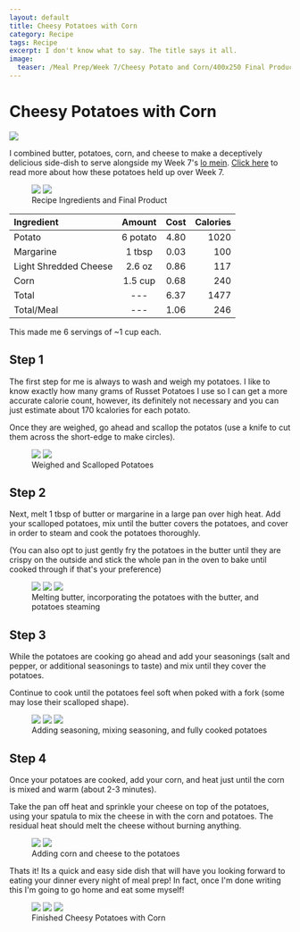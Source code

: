 ```yaml
---
layout: default
title: Cheesy Potatoes with Corn
category: Recipe
tags: Recipe
excerpt: I don't know what to say. The title says it all. 
image:
  teaser: /Meal Prep/Week 7/Cheesy Potato and Corn/400x250 Final Product.jpg
---
```


# Cheesy Potatoes with Corn

<img src="{{ site.url }}/images/Meal Prep/Week 7/Cheesy Potato and Corn/Closeup5.jpg">

I combined butter, potatoes, corn, and cheese to make a deceptively delicious side-dish to serve alongside my Week 7's [lo mein](http://underwriteyourlife.com/recipe/LoMein/). [Click here](http://underwriteyourlife.com/meal%20prep/Week7Evaluation/) to read more about how these potatoes held up over Week 7. 

<figure class="half">
  <img src="{{ site.url }}/images/Meal Prep/Week 7/Cheesy Potato and Corn/0 Ingredients.jpg">
  <img src="{{ site.url }}/images/Meal Prep/Week 7/Cheesy Potato and Corn/0.5 Closeup1.jpg">
	<figcaption> Recipe Ingredients and Final Product </figcaption>
</figure>

**Ingredient** | **Amount** | **Cost** |   **Calories**
|:------------- |:-------------:| :-----:|   -----:|
Potato	|	6	potato	|	4.80	|	1020
Margarine	|	1	tbsp	|	0.03	|	100
Light Shredded Cheese	|	2.6	oz	|	0.86	|	117
Corn	|	1.5	cup	|	0.68	|	240
Total	|	---		|	6.37	|	1477
Total/Meal	|	---		|	1.06	|	246

This made me 6 servings of ~1 cup each.

<h2> Step 1 </h2>

The first step for me is always to wash and weigh my potatoes. I like to know exactly how many grams of Russet Potatoes I use so I can get a more accurate calorie count, however, its definitely not necessary and you can just estimate about 170 kcalories for each potato. 

Once they are weighed, go ahead and scallop the potatos (use a knife to cut them across the short-edge to make circles). 

<figure class="half">
  <img src="{{ site.url }}/images/Meal Prep/Week 7/Cheesy Potato and Corn/1 Weighed.jpg">
  <img src="{{ site.url }}/images/Meal Prep/Week 7/Cheesy Potato and Corn/1.5 Scalloped2.jpg">
	<figcaption> Weighed and Scalloped Potatoes </figcaption>
</figure>

<h2> Step 2 </h2>

Next, melt 1 tbsp of butter or margarine in a large pan over high heat. Add your scalloped potatoes, mix until the butter covers the potatoes, and cover in order to steam and cook the potatoes thoroughly.

(You can also opt to just gently fry the potatoes in the butter until they are crispy on the outside and stick the whole pan in the oven to bake until cooked through if that's your preference)

<figure class="third">
  <img src="{{ site.url }}/images/Meal Prep/Week 7/Cheesy Potato and Corn/2 Butter.jpg">
  <img src="{{ site.url }}/images/Meal Prep/Week 7/Cheesy Potato and Corn/2.5 PotatoesonButter.jpg">
  <img src="{{ site.url }}/images/Meal Prep/Week 7/Cheesy Potato and Corn/2.7 Steaming.jpg">
	<figcaption> Melting butter, incorporating the potatoes with the butter, and potatoes steaming </figcaption>
</figure>

<h2> Step 3 </h2>

While the potatoes are cooking go ahead and add your seasonings (salt and pepper, or additional seasonings to taste) and mix until they cover the potatoes. 

Continue to cook until the potatoes feel soft when poked with a fork (some may lose their scalloped shape). 

<figure class="third">
  <img src="{{ site.url }}/images/Meal Prep/Week 7/Cheesy Potato and Corn/3 Seasoned Unmixed.jpg">
  <img src="{{ site.url }}/images/Meal Prep/Week 7/Cheesy Potato and Corn/3.5 Seasoned Mixed.jpg">
  <img src="{{ site.url }}/images/Meal Prep/Week 7/Cheesy Potato and Corn/3.7 Cooked Potatoes.jpg">
	<figcaption> Adding seasoning, mixing seasoning, and fully cooked potatoes </figcaption>
</figure>

<h2> Step 4 </h2>

Once your potatoes are cooked, add your corn, and heat just until the corn is mixed and warm (about 2-3 minutes).

Take the pan off heat and sprinkle your cheese on top of the potatoes, using your spatula to mix the cheese in with the corn and potatoes. The residual heat should melt the cheese without burning anything. 

<figure class="half">
  <img src="{{ site.url }}/images/Meal Prep/Week 7/Cheesy Potato and Corn/4 Added Corn.jpg">
  <img src="{{ site.url }}/images/Meal Prep/Week 7/Cheesy Potato and Corn/4.5 Cheese on Top.jpg">
	<figcaption> Adding corn and cheese to the potatoes </figcaption>
</figure>

Thats it! Its a quick and easy side dish that will have you looking forward to eating your dinner every night of meal prep! In fact, once I'm done writing this I'm going to go home and eat some myself!

<figure class="third">
  <img src="{{ site.url }}/images/Meal Prep/Week 7/Cheesy Potato and Corn/5 Closeup4.jpg">
  <img src="{{ site.url }}/images/Meal Prep/Week 7/Cheesy Potato and Corn/5.5 Final Prodcut.jpg">
  <img src="{{ site.url }}/images/Meal Prep/Week 7/Cheesy Potato and Corn/5.7 Mixed3.jpg">
	<figcaption> Finished Cheesy Potatoes with Corn </figcaption>
</figure>
